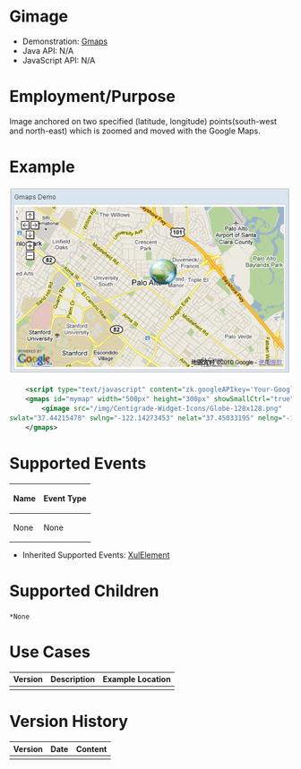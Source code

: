 

# Gimage

- Demonstration:
  [Gmaps](http://www.zkoss.org/zkdemo/reporting/google_map)
- Java API: N/A
- JavaScript API: N/A


# Employment/Purpose

Image anchored on two specified (latitude, longitude) points(south-west
and north-east) which is zoomed and moved with the Google Maps.

# Example

![](/zk_component_ref/images/ZKComRef_Gimage_Example.png)

```xml
    <script type="text/javascript" content="zk.googleAPIkey='Your-Google-API-Key'"/>
    <gmaps id="mymap" width="500px" height="300px" showSmallCtrl="true">
        <gimage src="/img/Centigrade-Widget-Icons/Globe-128x128.png" 
swlat="37.44215478" swlng="-122.14273453" nelat="37.45033195" nelng="-122.13191986"/>
    </gmaps>
```

# Supported Events

<table>
<thead>
<tr class="header">
<th><center>
<p>Name</p>
</center></th>
<th><center>
<p>Event Type</p>
</center></th>
</tr>
</thead>
<tbody>
<tr class="odd">
<td><p>None</p></td>
<td><p>None</p></td>
</tr>
</tbody>
</table>

- Inherited Supported Events: [
  XulElement]({{site.baseurl}}/zk_component_ref/base_components/xulelement#Supported_Events)

# Supported Children

`*None`

# Use Cases

| Version | Description | Example Location |
|---------|-------------|------------------|
|         |             |                  |

# Version History



| Version | Date | Content |
|---------|------|---------|
|         |      |         |


